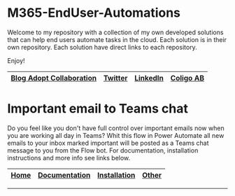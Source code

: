 # M365-EndUser-Automations
Welcome to my repository with a collection of my own developed solutions that can help end users automate tasks in the cloud.
Each solution is in their own repository. Each solution have direct links to each repository.

Enjoy!

| [Blog Adopt Collaboration](https://www.adoptcollaboration.com) | [Twitter](https://twitter.com/burnwalled) | [LinkedIn](https://www.linkedin.com/in/fredrikbrannvall/) | [Coligo AB](https://www.coligo.se/fredrik-brannvall/) |
| ---- | ---- | ---- | ---- |


# Important email to Teams chat

Do you feel like you don't have full control over important emails now when you are working all day in Teams?
Whit this flow in Power Automate all new emails to your inbox marked important will be posted as a Teams chat message to you from the Flow bot.
For documentation, installation instructions and more info see links below.

| [Home](https://github.com/burnwalled/Important-email-to-Teams-chat/wiki/Home) | [Documentation](https://github.com/burnwalled/Important-email-to-Teams-chat/wiki/Documentation) | [Installation](https://github.com/burnwalled/Important-email-to-Teams-chat/wiki/Installation) | [Other](https://github.com/burnwalled/Important-email-to-Teams-chat/wiki/Deployment) |
| ---- | ---- | ---- | ---- |

***
